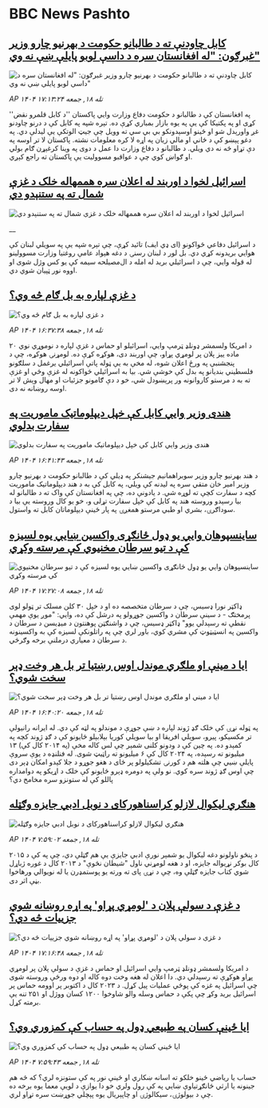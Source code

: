 # BBC News Pashto## [کابل چاودنې ته د طالبانو حکومت د بهرنیو چارو وزیر غبرګون: "له افغانستان سره د داسې لوبو پایلې ښې نه وي"](https://www.bbc.com/pashto/articles/cp3ve85g1n1o?at_medium=RSS&at_campaign=rss?at_campaign=githubrss)![کابل چاودنې ته د طالبانو حکومت د بهرنیو چارو وزیر غبرګون: "له افغانستان سره د داسې لوبو پایلې ښې نه وي"](https://ichef.bbci.co.uk/ace/ws/240/cpsprodpb/f5fb/live/82eec150-a5ee-11f0-b741-177e3e2c2fc7.jpg)_AP ۱۴۰۴ تله ۱۸, جمعه ۱۷:۱۳:۲۴_په افغانستان کې د طالبانو د حکومت دفاع وزارت وايي  پاکستان ''د کابل قلمرو نقض'' کړی او په پکتیکا کې یې په یوه بازار بمباري کړې ده. تېره شپه په کابل کې د درنو چاودنو غږ واورېدل شو او ځینو اوسېدونکو بي بي سي ته وویل چې جیټ الوتکې یې لیدلې دي. 
په دغو پېښو کې د ځاني او مالي زیان په اړه لا کره معلومات نشته.  پاکستان لا تر اوسه په دې تړاو څه نه دي ويلي. د طالبانو د دفاع وزارت دا عمل د دوی په وینا کرغېړن ګام بولي او ګواښ کوي چې د عواقبو مسوولیت یې پاکستان ته راجع کېږي.## [اسرائیل لخوا د اوربند له اعلان سره هممهاله خلک د غزې شمال ته په ستنېدو دي](https://www.bbc.co.uk/pashto/live/czrpzn2z2y6t?at_medium=RSS&at_campaign=rss?at_campaign=githubrss)![اسرائیل لخوا د اوربند له اعلان سره هممهاله خلک د غزې شمال ته په ستنېدو دي](https://ichef.bbci.co.uk/ace/standard/240/cpsprodpb/0213/live/bef4ebc0-a5f8-11f0-928c-71dbb8619e94.jpg)__د اسرائیل دفاعي ځواکونو (ای ډي ایف) تائید کړې، چې تېره شپه یې په سویلي لبنان کې هوايي بریدونه کړي دي. بل‌ لور د لبنان رسنۍ د دغه هېواد عامې روغتیا وزارت مسوولینو له قوله وايي، چې د اسرائیلي برید له امله د ال‌مصیلحه سیمه کې یو کس وژل شوی او اووه نور ټپیان شوي دي.## [د غزې لپاره به بل ګام څه وي؟](https://www.bbc.com/pashto/articles/c5ye1814n9do?at_medium=RSS&at_campaign=rss?at_campaign=githubrss)![د غزې لپاره به بل ګام څه وي؟](https://ichef.bbci.co.uk/ace/ws/240/cpsprodpb/c981/live/14457d30-a5d9-11f0-928c-71dbb8619e94.jpg)_AP ۱۴۰۴ تله ۱۸, جمعه ۱۶:۳۷:۳۸_د امریکا ولسمشر ډونلډ ټرمپ وايي، اسرائیلو او حماس د غزې لپاره د نوموړي نوي ۲۰ ماده ییز پلان پر لومړي پړاو، چې اوربند دی، هوکړه کړې ده.
لومړنۍ هوکړه، چې د پنجشنبې په ورځ اعلان شوه، له مخې به یې ټوله پاتې اسرائیلي یرغمل د سلګونو فلسطیني بندیانو په بدل کې خوشې شي. بیا به اسرائیلي ځواکونه له غزې وځي او غزې ته به د مرستو کاروانونه ور پرېښودل شي، خو د دې ګامونو جزئیات او مهال وېش لا تر اوسه روښانه نه دی.## [هندی وزیر وايي‌ کابل کې خپل دیپلوماتیک ماموریت په سفارت بدلوي](https://www.bbc.com/pashto/articles/cj4yrl00d4go?at_medium=RSS&at_campaign=rss?at_campaign=githubrss)![هندی وزیر وايي‌ کابل کې خپل دیپلوماتیک ماموریت په سفارت بدلوي](https://ichef.bbci.co.uk/ace/ws/240/cpsprodpb/b867/live/29881360-a5b6-11f0-928c-71dbb8619e94.png)_AP ۱۴۰۴ تله ۱۸, جمعه ۱۶:۴۱:۴۳_د هند بهرنیو چارو وزیر سوبراهمانیم جیشنکر په ډیلي کې د طالبانو حکومت د بهرنیو چارو وزیر امیر خان متقي سره په لیدنه کې ویلي، په کابل کې به د هند دیپلوماتیک ماموریت کچه د سفارت کچې ته لوړه شي. 
د یادونې ده، چې په افغانستان کې واک ته د طالبانو له بیا رسېدو وروسته هند په کابل کې خپل سفارت تړلی و، خو یو کال وروسته یې بیا د سوداګرۍ، بشري او طبي مرستو همغږۍ په پار ځینې دیپلوماتان کابل ته واستول.## [ساینسپوهان وايي یو ډول ځانګړی واکسین ښايي یوه لسیزه کې د تیو سرطان مخنیوي کې مرسته وکړي](https://www.bbc.com/pashto/articles/cr4qgl7pgwxo?at_medium=RSS&at_campaign=rss?at_campaign=githubrss)![ساینسپوهان وايي یو ډول ځانګړی واکسین ښايي یوه لسیزه کې د تیو سرطان مخنیوي کې مرسته وکړي](https://ichef.bbci.co.uk/ace/ws/240/cpsprodpb/41ff/live/3dedd0d0-a514-11f0-b741-177e3e2c2fc7.jpg)_AP ۱۴۰۴ تله ۱۸, جمعه ۱۷:۲۷:۰۸_ډاکټر نورا ډسیس، چې د سرطان متخصصه ده او د خپل ۳۰ کلن مسلک تر ټولو لوی پرمختګ - د سینې سرطان د واکسین جوړولو په درشل کې ده، وايي: "موږ یوې مهمې نقطې ته رسېدلي یوو"
ډاکټر ډسیس، چې د واشنګټن پوهنتون د میډیسن د سرطان د واکسین په انسټیټوټ کې مشري کوي، باور لري چې په راتلونکې لسیزه کې به واکسینونه د سرطان د معیاري درملنې برخه وګرځي.## [ایا د مینې او ملګري موندل اوس رښتیا تر بل هر وخت ډېر سخت شوي؟](https://www.bbc.com/pashto/articles/c62qp99vz8xo?at_medium=RSS&at_campaign=rss?at_campaign=githubrss)![ایا د مینې او ملګري موندل اوس رښتیا تر بل هر وخت ډېر سخت شوي؟](https://ichef.bbci.co.uk/ace/ws/240/cpsprodpb/e1bc/live/61ddb6a0-eb3c-11ef-bd1b-d536627785f2.jpg)_AP ۱۴۰۴ تله ۱۸, جمعه ۱۶:۴۰:۲۰_په ټوله نړۍ کې خلک ‌ګډ ژوند لپاره د ښې جوړې د موندلو په لټه کې دي. له ایرانه رانیولې تر مکسیکو، پیرو، سویلي افریقا او بیا سویلي کوریا بېلابېلو ځایونو کې د ګډ ژوند کچه په کمېدو ده.
په چین کې د ودونو کلنی شمېر  چې لس کاله مخې (په ۲۰۱۴ کال کې) ۱۳ میلیونو ته رسېده، په ۲۰۲۴ کال کې ۶ میلیونو ته راټیټ شوی.
له فنلنډه د یوې سروې پایلې ښیي چې هلته هم د کورنۍ تشکیلولو پر ځای د هغو جوړو د جلا کېدو امکان ډېر دی چې اوس ګډ ژوند سره کوي.
نو ولې په دومره ډېرو ځایونو کې خلک د اړیکو په دوامداره پاللو کې له ستونزو سره مخامخ دي؟## [هنګري لیکوال  لازلو کراسناهورکای د نوبل ادبي جایزه وګټله](https://www.bbc.com/pashto/articles/c4gjnp04m1po?at_medium=RSS&at_campaign=rss?at_campaign=githubrss)![هنګري لیکوال  لازلو کراسناهورکای د نوبل ادبي جایزه وګټله](https://ichef.bbci.co.uk/ace/ws/240/cpsprodpb/c5f3/live/f108e7e0-a51e-11f0-928c-71dbb8619e94.jpg)_AP ۱۴۰۴ تله ۱۸, جمعه ۷:۵۹:۰۲_د پنځو ناولونو دغه لیکوال یو شمېر نورې ادبي جایزې یې هم ګټلې دي، چې په کې د ۲۰۱۵ کال بوکر نړیواله جایزه، او د هغه لومړني ناول "شیطان نڅوې" د ۲۰۱۳ کال د غوره ژباړل شوي کتاب جایزه ګټلې وه، چې د نړۍ پای ته ورته یو پوستمډرن یا له نویوالي ورهاخوا بڼې اثر دی.## [ د غزې د سولې پلان د 'لومړي پړاو' په اړه روښانه شوي جزییات څه دي؟](https://www.bbc.com/pashto/articles/cx2jwl3x2j2o?at_medium=RSS&at_campaign=rss?at_campaign=githubrss)![ د غزې د سولې پلان د 'لومړي پړاو' په اړه روښانه شوي جزییات څه دي؟](https://ichef.bbci.co.uk/ace/ws/240/cpsprodpb/0282/live/8fe759f0-a4f2-11f0-92db-77261a15b9d2.jpg)_AP ۱۴۰۴ تله ۱۸, جمعه ۱۷:۱۶:۴۸_د امریکا ولسمشر ډونلډ ټرمپ وایي اسرائیل او حماس د غزې د سولې پلان پر لومړي پړاو هوکړې ته رسېدلي دي.
دا اعلان له هغه وخت دوه کاله او دوه ورځې وروسته شوی چې اسرائیل په غزه کې پوځي عملیات پیل کړل.  د ۲۰۲۳ کال د اکتوبر پر اوومه حماس پر اسرائیل برید وکړ چې پکې د حماس وسله‌ والو شاوخوا ۱۲۰۰ کسان ووژل او ۲۵۱ تنه یې برمته کړل.## [ايا ځينې کسان په طبیعي ډول په حساب کې کمزوري وي؟](https://www.bbc.com/pashto/articles/c1476n4ekneo?at_medium=RSS&at_campaign=rss?at_campaign=githubrss)![ايا ځينې کسان په طبیعي ډول په حساب کې کمزوري وي؟](https://ichef.bbci.co.uk/ace/ws/240/cpsprodpb/9fb0/live/67355500-a058-11f0-b687-23a5afa8b42e.jpg)_AP ۱۴۰۴ تله ۱۸, جمعه ۷:۵۹:۴۳_حساب يا رياضي ځينو خلکو ته اسانه ښکاري او ځینې نور په کې ستونزه لري؟ که څه هم جينونه يا ارثي ځانګړتياوې ښايي په کې رول ولري خو دا يوازې د لویې معما يوه برخه ده چې د بيولوژۍ، سيکالوژۍ او چاپېریال يوه پېچلي جوړښت سره تړاو لري.
